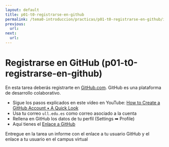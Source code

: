```yaml
---
layout: default
title: p01-t0-registrarse-en-github
permalink: /tema0-introduccion/practicas/p01-t0-registrarse-en-github/index.html
previous: 
  url: 
next:
  url: 
---
```


# Registrarse en GitHub (p01-t0-registrarse-en-github)

En esta tarea deberás registrarte en [GitHub.com](https://github.com).
GitHub es una plataforma de desarrollo colaborativo.

* Sigue los pasos explicados en este vídeo en YouTube: <a href="https://youtu.be/ezxRcdJ8glM" target="_blank">How to Create a GitHub Account • A Quick Look</a>
* Usa tu correo `ull.edu.es` como correo asociado a la cuenta
* Rellena en GitHub los datos de tu perfil (Settings ➡︎ Profile)
* Aquí tienes el <a href="https://github.com" target="_blank">Enlace a GitHub</a>

Entregue en la tarea un informe con el enlace a tu usuario GitHub y el enlace a tu usuario en el campus virtual

